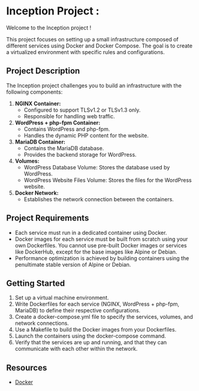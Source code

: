 Inception Project :
===================

Welcome to the Inception project !

This project focuses on setting up a small infrastructure composed of different services using Docker and Docker Compose. The goal is to create a virtualized environment with specific rules and configurations.

Project Description
-------------------

The Inception project challenges you to build an infrastructure with the following components:

1.  **NGINX Container:**
    * Configured to support TLSv1.2 or TLSv1.3 only.
    * Responsible for handling web traffic.
2.  **WordPress + php-fpm Container:**
    * Contains WordPress and php-fpm.
    * Handles the dynamic PHP content for the website.
3.  **MariaDB Container:**
    * Contains the MariaDB database.
    * Provides the backend storage for WordPress.
4.  **Volumes:**
    * WordPress Database Volume: Stores the database used by WordPress.
    * WordPress Website Files Volume: Stores the files for the WordPress website.
5.  **Docker Network:**
    * Establishes the network connection between the containers.

Project Requirements
--------------------

* Each service must run in a dedicated container using Docker.
* Docker images for each service must be built from scratch using your own Dockerfiles. You cannot use pre-built Docker images or services like DockerHub, except for the base images like Alpine or Debian.
* Performance optimization is achieved by building containers using the penultimate stable version of Alpine or Debian.

Getting Started
---------------

1.  Set up a virtual machine environment.
2.  Write Dockerfiles for each service (NGINX, WordPress + php-fpm, MariaDB) to define their respective configurations.
3.  Create a docker-compose.yml file to specify the services, volumes, and network connections.
4.  Use a Makefile to build the Docker images from your Dockerfiles.
5.  Launch the containers using the docker-compose command.
6.  Verify that the services are up and running, and that they can communicate with each other within the network.

Resources
---------

* [Docker](https://docs.docker.com/)
